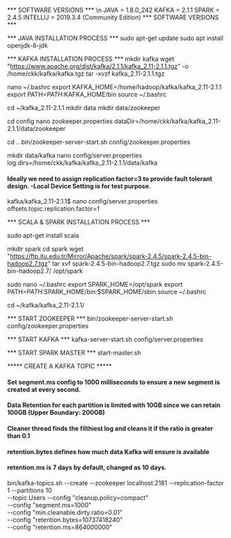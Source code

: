 *** SOFTWARE VERSIONS *** \n
JAVA      = 1.8.0_242
KAFKA     = 2.1.1
SPARK     = 2.4.5
INTELLIJ  = 2019.3.4 (Community Edition)
*** SOFTWARE VERSIONS ***


*** JAVA INSTALLATION PROCESS ***
sudo apt-get update
sudo apt install openjdk-8-jdk

*** KAFKA INSTALLATION PROCESS ***
mkdir kafka
wget "https://www.apache.org/dist/kafka/2.1.1/kafka_2.11-2.1.1.tgz" -o /home/ckk/kafka/kafka.tgz
tar -xvzf kafka_2.11-2.1.1.tgz

nano ~/.bashrc
export KAFKA_HOME=/home/hadoop/kafka/kafka_2.11-2.1.1
export PATH=$PATH:$KAFKA_HOME/bin
source ~/.bashrc

cd ~/kafka_2.11-2.1.1
mkdir data
mkdir data/zookeeper

cd config
nano zookeeper.properties
dataDir=/home/ckk/kafka/kafka_2.11-2.1.1/data/zookeeper

cd ..
bin/zookeeper-server-start.sh config/zookeeper.properties

mkdir data/kafka
nano config/server.properties 
log.dirs=/home/ckk/kafka/kafka_2.11-2.1.1/data/kafka

#### Ideally we need to assign replication factor=3 to provide fault tolerant design. -Local Device Setting is for test purpose.
kafka/kafka_2.11-2.1.1$ nano config/server.properties 
offsets.topic.replication.factor=1

*** SCALA & SPARK INSTALLATION PROCESS ***

sudo apt-get install scala

mkdir spark
cd spark
wget "https://ftp.itu.edu.tr/Mirror/Apache/spark/spark-2.4.5/spark-2.4.5-bin-hadoop2.7.tgz"
tar xvf spark-2.4.5-bin-hadoop2.7.tgz 
sudo mv spark-2.4.5-bin-hadoop2.7/ /opt/spark

sudo nano ~/.bashrc
export SPARK_HOME=/opt/spark
export PATH=$PATH:$SPARK_HOME/bin:$SPARK_HOME/sbin
source ~/.bashrc

cd ~/kafka/kafka_2.11-2.1.1/

*** START ZOOKEEPER ***
bin/zookeeper-server-start.sh config/zookeeper.properties

*** START KAFKA ***
kafka-server-start.sh config/server.properties

*** START SPARK MASTER ***
start-master.sh

***** CREATE A KAFKA TOPIC *****
#### Set segment.ms config to 1000 milliseconds to ensure a new segment is created at every second.
#### Data Retention for each partition is limited with 10GB since we can retain 100GB (Upper Boundary: 200GB)
#### Cleaner thread finds the filthiest log and cleans it if the ratio is greater than 0.1
#### retention.bytes defines how much data Kafka will ensure is available
#### retention.ms is 7 days by default, changed as 10 days.


bin/kafka-topics.sh --create --zookeeper localhost:2181 --replication-factor 1 --partitions 10 \
--topic Users --config "cleanup.policy=compact" \
--config "segment.ms=1000" \
--config "min.cleanable.dirty.ratio=0.01" \
--config "retention.bytes=10737418240" \
--config "retention.ms=864000000"
